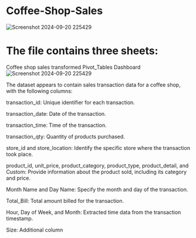 # Coffee-Shop-Sales
![Screenshot 2024-09-20 225429](https://github.com/user-attachments/assets/96dcbe26-3c7a-45d6-9e21-e6ba3809c53e)

# The file contains three sheets:
Coffee shop sales transformed
Pivot_Tables
Dashboard
![Screenshot 2024-09-20 225429](https://github.com/user-attachments/assets/96dcbe26-3c7a-45d6-9e21-e6ba3809c53e)



The dataset appears to contain sales transaction data for a coffee shop, with the following columns:

transaction_id: Unique identifier for each transaction.

transaction_date: Date of the transaction.

transaction_time: Time of the transaction.

transaction_qty: Quantity of products purchased.

store_id and store_location: Identify the specific store where the transaction took place.

product_id, unit_price, product_category, product_type, product_detail, and Custom: Provide information about the product sold, including its category and price.

Month Name and Day Name: Specify the month and day of the transaction.

Total_Bill: Total amount billed for the transaction.

Hour, Day of Week, and Month: Extracted time data from the transaction timestamp.

Size: Additional column
